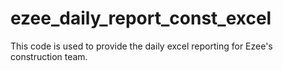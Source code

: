 # ezee_daily_report_const_excel
This code is used to provide the daily excel reporting for Ezee's construction team.

